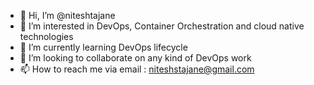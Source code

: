 - 👋 Hi, I’m @niteshtajane
- 👀 I’m interested in DevOps, Container Orchestration  and cloud native technologies 
- 🌱 I’m currently learning DevOps lifecycle 
- 💞️ I’m looking to collaborate on any kind of DevOps work
- 📫 How to reach me via email : niteshstajane@gmail.com

<!---
niteshtajane/niteshtajane is a ✨ special ✨ repository because its `README.md` (this file) appears on your GitHub profile.
You can click the Preview link to take a look at your changes.
--->
